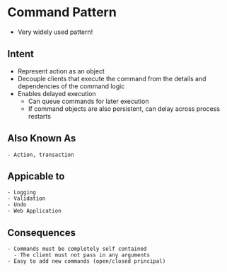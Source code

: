 # Command Pattern 

- Very widely used pattern!

## Intent
- Represent action as an object
- Decouple clients that execute the command from the details and dependencies of the command logic
- Enables delayed execution
  - Can queue commands for later execution
  - If command objects are also persistent, can delay across process restarts

## Also Known As
    - Action, transaction

## Appicable to
    - Logging
    - Validation
    - Undo
    - Web Application

## Consequences
    - Commands must be completely self contained
      - The client must not pass in any arguments
    - Easy to add new commands (open/closed principal)


